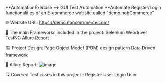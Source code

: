 **AutomationExercise ==> GUI Test Automation
**Automate Register/Login functionalities of an E-commerce website called "demo.nobCommerce"

🌐 Website URL: https://demo.nopcommerce.com/

📝 The main Frameworks included in the project:
Selenium Webdriver
TestNG
Allure Report

🏗️ Project Design:
Page Object Model (POM) design pattern
Data Driven framework

📄 Allure Report:
![image](https://github.com/MEltayar/nobCommerceProject/assets/152815622/928d7221-3419-4cdc-8210-5bdd38b7134c)

🔍️ Covered Test cases in this project :
Register User
Login User
